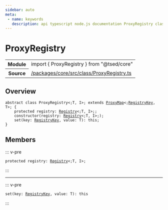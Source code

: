 ```yaml
---
sidebar: auto
meta:
 - name: keywords
   description: api typescript node.js documentation ProxyRegistry class
---
```

# ProxyRegistry <Badge text="Class" type="class"/>
<!-- Summary -->
<section class="symbol-info"><table class="is-full-width"><tbody><tr><th>Module</th><td><div class="lang-typescript"><span class="token keyword">import</span> { ProxyRegistry }&nbsp;<span class="token keyword">from</span>&nbsp;<span class="token string">"@tsed/core"</span></div></td></tr><tr><th>Source</th><td><a href="https://github.com/TypedProject/ts-express-decorators/blob/v5.2.5/packages/core/src/class/ProxyRegistry.ts#L0-L0">/packages/core/src/class/ProxyRegistry.ts</a></td></tr></tbody></table></section>

<!-- Overview -->
## Overview


<pre><code class="typescript-lang "><span class="token keyword">abstract</span> <span class="token keyword">class</span> ProxyRegistry&lt<span class="token punctuation">;</span>T<span class="token punctuation">,</span> I&gt<span class="token punctuation">;</span> <span class="token keyword">extends</span> <a href="/api/core/class/ProxyMap.html"><span class="token">ProxyMap</span></a>&lt<span class="token punctuation">;</span><a href="/api/core/class/RegistryKey.html"><span class="token">RegistryKey</span></a><span class="token punctuation">,</span> T&gt<span class="token punctuation">;</span> <span class="token punctuation">{</span>
    <span class="token keyword">protected</span> registry<span class="token punctuation">:</span> <a href="/api/core/class/Registry.html"><span class="token">Registry</span></a>&lt<span class="token punctuation">;</span>T<span class="token punctuation">,</span> I&gt<span class="token punctuation">;</span><span class="token punctuation">;</span>
    <span class="token keyword">constructor</span><span class="token punctuation">(</span>registry<span class="token punctuation">:</span> <a href="/api/core/class/Registry.html"><span class="token">Registry</span></a>&lt<span class="token punctuation">;</span>T<span class="token punctuation">,</span> I&gt<span class="token punctuation">;</span><span class="token punctuation">)</span><span class="token punctuation">;</span>
    <span class="token function">set</span><span class="token punctuation">(</span>key<span class="token punctuation">:</span> <a href="/api/core/class/RegistryKey.html"><span class="token">RegistryKey</span></a><span class="token punctuation">,</span> value<span class="token punctuation">:</span> T<span class="token punctuation">)</span><span class="token punctuation">:</span> this<span class="token punctuation">;</span>
<span class="token punctuation">}</span></code></pre>



<!-- Members -->




## Members


::: v-pre

<div class="method-overview">
<pre><code class="typescript-lang "><span class="token keyword">protected</span> registry<span class="token punctuation">:</span> <a href="/api/core/class/Registry.html"><span class="token">Registry</span></a>&lt<span class="token punctuation">;</span>T<span class="token punctuation">,</span> I&gt<span class="token punctuation">;</span></code></pre>

</div>



:::



***



::: v-pre

<div class="method-overview">
<pre><code class="typescript-lang "><span class="token function">set</span><span class="token punctuation">(</span>key<span class="token punctuation">:</span> <a href="/api/core/class/RegistryKey.html"><span class="token">RegistryKey</span></a><span class="token punctuation">,</span> value<span class="token punctuation">:</span> T<span class="token punctuation">)</span><span class="token punctuation">:</span> this</code></pre>

</div>



:::